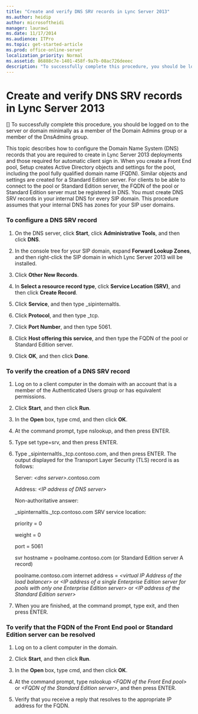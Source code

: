 ```yaml
---
title: "Create and verify DNS SRV records in Lync Server 2013"
ms.author: heidip
author: microsoftheidi
manager: laurawi
ms.date: 11/17/2014
ms.audience: ITPro
ms.topic: get-started-article
ms.prod: office-online-server
localization_priority: Normal
ms.assetid: 86888c7e-1401-458f-9a7b-08ac726deeec
description: "To successfully complete this procedure, you should be logged on to the server or domain minimally as a member of the Domain Admins group or a member of the DnsAdmins group."
---
```


# Create and verify DNS SRV records in Lync Server 2013
[]
To successfully complete this procedure, you should be logged on to the server or domain minimally as a member of the Domain Admins group or a member of the DnsAdmins group.
  
This topic describes how to configure the Domain Name System (DNS) records that you are required to create in Lync Server 2013 deployments and those required for automatic client sign in. When you create a Front End pool, Setup creates Active Directory objects and settings for the pool, including the pool fully qualified domain name (FQDN). Similar objects and settings are created for a Standard Edition server. For clients to be able to connect to the pool or Standard Edition server, the FQDN of the pool or Standard Edition server must be registered in DNS. You must create DNS SRV records in your internal DNS for every SIP domain. This procedure assumes that your internal DNS has zones for your SIP user domains.
  
### To configure a DNS SRV record

1. On the DNS server, click **Start**, click **Administrative Tools**, and then click **DNS**.
    
2. In the console tree for your SIP domain, expand **Forward Lookup Zones**, and then right-click the SIP domain in which Lync Server 2013 will be installed.
    
3. Click **Other New Records**.
    
4. In **Select a resource record type**, click **Service Location (SRV)**, and then click **Create Record**.
    
5. Click **Service**, and then type _sipinternaltls.
    
6. Click **Protocol**, and then type _tcp.
    
7. Click **Port Number**, and then type 5061.
    
8. Click **Host offering this service**, and then type the FQDN of the pool or Standard Edition server.
    
9. Click **OK**, and then click **Done**.
    
### To verify the creation of a DNS SRV record

1. Log on to a client computer in the domain with an account that is a member of the Authenticated Users group or has equivalent permissions.
    
2. Click **Start**, and then click **Run**.
    
3. In the **Open** box, type cmd, and then click **OK**.
    
4. At the command prompt, type nslookup, and then press ENTER.
    
5. Type set type=srv, and then press ENTER.
    
6. Type _sipinternaltls._tcp.contoso.com, and then press ENTER. The output displayed for the Transport Layer Security (TLS) record is as follows:
    
    Server:  _\<dns server\>_.contoso.com
    
    Address:  _\<IP address of DNS server\>_
    
    Non-authoritative answer: 
    
    _sipinternaltls._tcp.contoso.com SRV service location:
    
     priority = 0 
    
     weight = 0 
    
     port = 5061 
    
     svr hostname = poolname.contoso.com (or Standard Edition server A record) 
    
    poolname.contoso.com internet address =  _\<virtual IP Address of the load balancer\>_ or  _\<IP address of a single Enterprise Edition server for pools with only one Enterprise Edition server\>_ or  _\<IP address of the Standard Edition server\>_
    
7. When you are finished, at the command prompt, type exit, and then press ENTER.
    
### To verify that the FQDN of the Front End pool or Standard Edition server can be resolved

1. Log on to a client computer in the domain.
    
2. Click **Start**, and then click **Run**.
    
3. In the **Open** box, type cmd, and then click **OK**.
    
4. At the command prompt, type nslookup _\<FQDN of the Front End pool\>_ or  _\<FQDN of the Standard Edition server\>_, and then press ENTER.
    
5. Verify that you receive a reply that resolves to the appropriate IP address for the FQDN.
    

